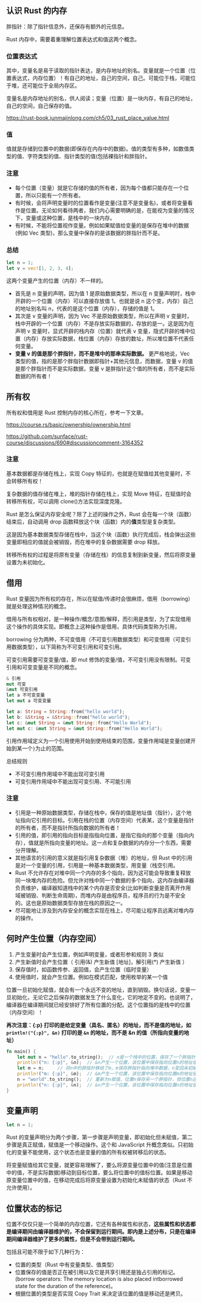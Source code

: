 ## 认识 Rust 的内存

胖指针：除了指针信息外，还保存有额外的元信息。

Rust 内存中，需要着重理解位置表达式和值这两个概念。

### 位置表达式

其中，变量名是易于读取的指针表达，是内存地址的别名。变量就是一个位置（位置表达式，内存位置）！有自己的地址，自己的空间，自己。可能位于栈，可能位于堆，还可能位于全局内存区。

变量名是内存地址的别名，供人阅读；变量（位置）是一块内存，有自己的地址，自己的空间，自己保存的值。

https://rust-book.junmajinlong.com/ch5/03_rust_place_value.html

### 值

值就是存储到位置中的数据(即保存在内存中的数据)。值的类型有多种，如数值类型的值、字符类型的值、指针类型的值(包括裸指针和胖指针。

### 注意

- 每个位置（变量）就是它存储的值的所有者，因为每个值都只能存在一个位置，所以只能有一个所有者。
- 有时候，会将声明变量时的位置看作是变量(注意不是变量名)，或者将变量看作是位置。无论如何看待两者，我们内心需要明确的是，在能视为变量的情况下，变量或这种位置，是栈中的一块内存。
- 有时候，不能将位置视作变量。例如如果赋值给变量的是保存在堆中的数据(例如 Vec 类型)，那么变量中保存的是该数据的胖指针而不是。

### 总结

```rs
let n = 1;
let v = vec![1, 2, 3, 4];
```

这两个变量产生的位置（内存）不一样的。

- 首先是 n 变量的声明，因为值 1 是原始数据类型，所以在 n 变量声明时，栈中开辟的一个位置（内存）可以直接存放值 1。也就是说 n 这个变，内存）自己的地址别名叫 n，代表的是这个位置（内存），存储的值是 1。
- 其次是 v 变量的声明，因为 Vec 不是原始数据类型，所以在声明 v 变量时，栈中开辟的一个位置（内存）不是存放实际数据的，存放的是一。这是因为在声明 v 变量时，显式开辟的栈内存（位置）就代表 v 变量，隐式开辟的堆中位置（内存）存放实际数据，栈位置（内存）存放的数址，所以堆位置不代表任何变量。
- **变量 v 的值是那个胖指针，而不是堆中的那串实际数据。** 更严格地说，Vec 类型的值，指的是那个胖指针数据即指针+其他元信息，而数据，变量 v 的值是那个胖指针而不是实际数据，变量 v 是胖指针这个值的所有者，而不是实际数据的所有者！

## 所有权

所有权和借用是 Rust 控制内存的核心所在，参考一下文章。

https://course.rs/basic/ownership/ownership.html

https://github.com/sunface/rust-course/discussions/690#discussioncomment-3164352

### 注意

基本数据都是存储在栈上，实现 Copy 特征的，也就是在赋值给其他变量时，不会转移所有权！

复杂数据的值存储在堆上，堆的指针存储在栈上，实现 Move 特征，在赋值时会转移所有权，可以调用 clone()方法实现深度克隆。

Rust 是怎么保证内存安全呢？除了上述的操作之外，Rust 会在每一个块（函数）结束后，自动调用 drop 函数释放这个块（函数）内的**值**类型是复杂类型。

这是因为基本数据类型存储在栈中，当这个块（函数）执行完成后，栈会弹出这些变量即相应的值就会被销毁，而在堆中的复杂数据需要 drop 释放。

转移所有权的过程是将原有变量（存储在栈）的信息复制到新变量，然后将原变量设置为未初始化。

## 借用

Rust 变量因为所有权的存在，所以在赋值/传递时会很麻烦，借用（borrowing）就是处理这种情况的概念。

借用与所有权相对，是一种操作/概念/意图/解释，而引用是类型，为了实现借用这个操作的具体实现。即概念上这种操作是借用，具体代码类型称为引用，

borrowing 分为两种，不可变借用（不可变引用数据类型）和可变借用（可变引用数据类型），以下简称为不可变引用和可变引用。

可变引用需要可变变量/值，即 mut 修饰的变量/值，不可变引用没有限制。可变引用和可变变量是不同的概念。

```rs
& 引用
mut 可变
&mut 可变引用
let a 不可变变量
let mut a 可变变量

let a: String = String::from("hello world");
let b: &String = &String::from("hello world");
let c: &mut String = &mut String::from("Hello World");
let mut c: &mut String = &mut String::from("Hello World");
```

引用作用域定义为一个引用使用开始到使用结束的范围，变量作用域是变量创建开始到某一个`}`为止的范围。

总结规则

- 不可变引用作用域中不能出现可变引用
- 可变引用作用域中不能出现可变引用、不可能引用

### 注意

- 引用是一种原始数据类型，存储在栈中，保存的值是地址值（指针），这个地址指向它引用的目标。引用在栈的位置（内存空间）代表某，这个变量是指针的所有者，而不是指针所指向数据的所有者！
- 引用的值，即引用的指向目标是指指向位置，是指它指向的那个变量（指向内存），值就是所指向变量的地址。这一点和复杂数据的内存分一个东西，需要分开理解。
- 其他语言的引用的意义就是指引用复杂数据（堆）的地址，但 Rust 中的引用是对一个变量的引用，引用是一种基本数据类型，用变量（栈空引用。
- Rust 不允许存在对堆中同一个内存的多个指向，因为这可能会导致重复释放同一块堆内存的危险。但允许对栈中同一个数据的多个指向，这内存由编译器负责维护，编译器知道栈中的某个内存是否安全(比如判断变量是否离开作用域被销毁、判断生命周期)，而堆内存是由程序员，程序员的行为是不安全的。这也是原始数据类型存放在栈的原因之一。
- 尽可能地让涉及到内存安全的概念实现在栈上，尽可能让程序员远离对堆内存的操作。

## 何时产生位置（内存空间）

1. 产生变量时会产生位置，例如声明变量，或者形参和规则 3 类似
2. 产生新值时会产生位置（ 引用(&) 产生新值 [地址]，解引用(\*) 产生新值 ）
3. 保存值时，如函数传参、返回值，会产生位置（临时变量）
4. 使用值时，就会产生位置。例如在模式匹配，使用枚举的某一个值

位置一旦初始化赋值，就会有一个永远不变的地址，直到销毁。换句话说，变量一旦初始化，无论它之后保存的数据发生了什么变化，它的地定不变的。也说明了，编译器在编译期间就已经安排好了所有位置的分配。这个位置指的是栈中的位置（内存空间）！

**再次注意：{:p} 打印的是给定变量（具名、匿名）的地址，而不是值的地址，如 `println!("{:p}", &n)` 打印的是 `&n` 的地址，而不是 \&n 的值（所指向变量的地址）**

```rs
fn main() {
    let mut n = "hello".to_string();  // n是一个栈中的位置，保存了一个胖指针指向堆中数据
    println!("n: {:p}", &n);  // &n产生一个位置，该位置中保存指向位置n的地址值
    let m = n;     // 将n中的胖指针移给了m，m保存胖指针指向堆中数据，n变回未初始化状态
    println!("m: {:p}", &m);  // &m产生一个位置，该位置中保存指向位置m的地址值
    n = "world".to_string();  // 重新为n赋值，位置n保存另一个胖指针，但位置n还是那个位置
    println!("n: {:p}", &n);  // &n产生一个位置，该位置中保存指向位置n的地址值
}
```

## 变量声明

```rs
let n = 1;
```

Rust 的变量声明分为两个步骤，第一步骤是声明变量，即初始化但未赋值，第二步骤是真正赋值，赋值是一个移动操作。这个和 JavaScript 升概念类似。只初始化的变量不能使用，这个状态也是变量的值的所有权被转移后的状态。

将变量赋值给其它变量，就更容易理解了，要么将源变量位置中的值(注意是位置中的值，不是实际数据)移动到目标位置，要么将位置中的值标位置。如果是移动原变量位置中的值，在移动完成后将原变量设置为初始化未赋值的状态（Rust 不允许使用）。

## 位置状态的标记

位置不仅仅只是一个简单的内存位置，它还有各种属性和状态，**这些属性和状态都是编译期间由编译器维护的，不会保留到运行期间。即内是上述分布，只是在编译期间编译器维护了更多的属性，但是不会带到运行期间。**

包括且可能不限于如下几种行为：

- 位置的类型（Rust 中有变量类型、值类型）
- 位置保存的值是否正在被引用以及它是共享引用还是独占引用的标记。(borrow operators: The memory location is also placed intborrowed state for the duration of the reference)。
- 根据位置的类型是否实现 Copy Trait 来决定该位置的值是移动还是拷贝。
